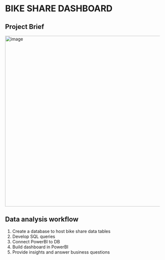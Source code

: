 # BIKE SHARE DASHBOARD
## Project Brief

<img width="557" alt="image" src="https://github.com/user-attachments/assets/58113ba9-ae9b-43ca-bbe3-7897639bb61e" />

## Data analysis workflow
1. Create a database to host bike share data tables
2. Develop SQL queries
3. Connect PowerBI to DB
4. Build dashboard in PowerBI
5. Provide insights and answer business questions
